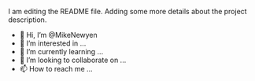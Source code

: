 I am editing the README file. Adding some more details about the project description.

- 👋 Hi, I’m @MikeNewyen
- 👀 I’m interested in ...
- 🌱 I’m currently learning ...
- 💞️ I’m looking to collaborate on ...
- 📫 How to reach me ...

<!---
MikeNewyen/MikeNewyen is a ✨ special ✨ repository because its `README.md` (this file) appears on your GitHub profile.
You can click the Preview link to take a look at your changes.
--->
